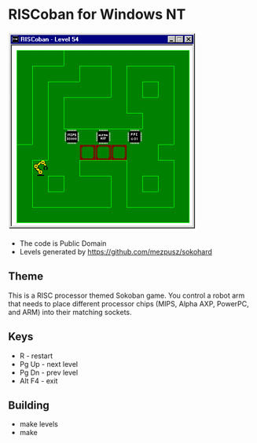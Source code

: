 # RISCoban for Windows NT

![Screenshot](screenshot.png)

- The code is Public Domain
- Levels generated by https://github.com/mezpusz/sokohard

## Theme
This is a RISC processor themed Sokoban game. You control a robot arm that needs to place
different processor chips (MIPS, Alpha AXP, PowerPC, and ARM) into their matching sockets.

## Keys

- R - restart
- Pg Up - next level
- Pg Dn - prev level
- Alt F4 - exit

## Building

- make levels
- make
